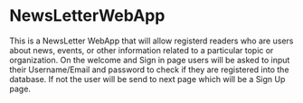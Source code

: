 # NewsLetterWebApp

This is a NewsLetter WebApp that will allow registerd readers who are users about news, events, or other information related to a particular topic or organization.
On the welcome and Sign in page users will be asked to input their Username/Email and password to check if they are registered into the database. If not the user will be send to next page which will be a Sign Up page.
